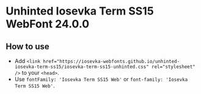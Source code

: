 # Unhinted Iosevka Term SS15 WebFont 24.0.0

## How to use

- Add `<link href="https://iosevka-webfonts.github.io/unhinted-iosevka-term-ss15/iosevka-term-ss15-unhinted.css" rel="stylesheet" />` to your `<head>`.
- Use `fontFamily: 'Iosevka Term SS15 Web'` or `font-family: 'Iosevka Term SS15 Web'`.
